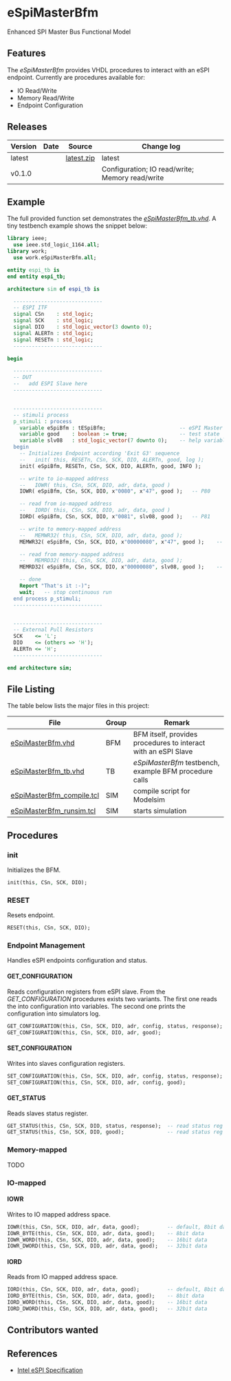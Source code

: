 # eSpiMasterBfm
Enhanced SPI Master Bus Functional Model


## Features

The _eSpiMasterBfm_ provides VHDL procedures to interact with an eSPI endpoint.
Currently are procedures available for:
 * IO Read/Write
 * Memory Read/Write
 * Endpoint Configuration


## Releases

| Version | Date       | Source                                                                                            | Change log                                      |
| ------- | ---------- | ------------------------------------------------------------------------------------------------- | ----------------------------------------------- |
| latest  |            | <a id="raw-url" href="https://github.com/akaeba/eSpiMasterBfm/archive/master.zip ">latest.zip</a> | latest                                          |
| v0.1.0  |            |                                                                                                   | Configuration; IO read/write; Memory read/write |


## Example

The full provided function set demonstrates the _[eSpiMasterBfm_tb.vhd](https://github.com/akaeba/eSpiMasterBfm/blob/master/tb/eSpiMasterBfm_tb.vhd)_.
A tiny testbench example shows the snippet below:

```vhdl
library ieee;
  use ieee.std_logic_1164.all;
library work;
  use work.eSpiMasterBfm.all;

entity espi_tb is
end entity espi_tb;

architecture sim of espi_tb is

  -----------------------------
  -- ESPI ITF
  signal CSn    : std_logic;
  signal SCK    : std_logic;
  signal DIO    : std_logic_vector(3 downto 0);
  signal ALERTn : std_logic;
  signal RESETn : std_logic;
  -----------------------------

begin

  -----------------------------
  -- DUT
  --   add ESPI Slave here
  -----------------------------


  -----------------------------
  -- stimuli process
  p_stimuli : process
    variable eSpiBfm : tESpiBfm;                        -- eSPI Master bfm Handle
    variable good    : boolean := true;                 -- test state
    variable slv08   : std_logic_vector(7 downto 0);    -- help variable
  begin
    -- Initializes Endpoint according 'Exit G3' sequence
    --   init( this, RESETn, CSn, SCK, DIO, ALERTn, good, log );
    init( eSpiBfm, RESETn, CSn, SCK, DIO, ALERTn, good, INFO );

    -- write to io-mapped address
    --   IOWR( this, CSn, SCK, DIO, adr, data, good )
    IOWR( eSpiBfm, CSn, SCK, DIO, x"0080", x"47", good );   -- P80

    -- read from io-mapped address
    --   IORD( this, CSn, SCK, DIO, adr, data, good )
    IORD( eSpiBfm, CSn, SCK, DIO, x"0081", slv08, good );   -- P81

    -- write to memory-mapped address
    --   MEMWR32( this, CSn, SCK, DIO, adr, data, good );
    MEMWR32( eSpiBfm, CSn, SCK, DIO, x"00000080", x"47", good );    -- byte write

    -- read from memory-mapped address
    --   MEMRD32( this, CSn, SCK, DIO, adr, data, good );
    MEMRD32( eSpiBfm, CSn, SCK, DIO, x"00000080", slv08, good );    -- byte read

    -- done
    Report "That's it :-)";
    wait;   -- stop continuous run
  end process p_stimuli;
  -----------------------------


  -----------------------------
  -- External Pull Resistors
  SCK    <= 'L';
  DIO    <= (others => 'H');
  ALERTn <= 'H';
  -----------------------------

end architecture sim;
```


## File Listing

The table below lists the major files in this project:

| File                                                                                                                             | Group | Remark                                                         |
| -------------------------------------------------------------------------------------------------------------------------------- | ----- | -------------------------------------------------------------- |
| [eSpiMasterBfm.vhd](https://github.com/akaeba/eSpiMasterBfm/blob/master/bfm/eSpiMasterBfm.vhd)                                   | BFM   | BFM itself, provides procedures to interact with an eSPI Slave |
| [eSpiMasterBfm_tb.vhd](https://github.com/akaeba/eSpiMasterBfm/blob/master/tb/eSpiMasterBfm_tb.vhd)                              | TB    | _eSpiMasterBfm_ testbench, example BFM procedure calls         |
| [eSpiMasterBfm_compile.tcl](https://github.com/akaeba/eSpiMasterBfm/blob/master/tcl/sim/eSpiMasterBfm/eSpiMasterBfm_compile.tcl) | SIM   | compile script for Modelsim                                    |
| [eSpiMasterBfm_runsim.tcl](https://github.com/akaeba/eSpiMasterBfm/blob/master/tcl/sim/eSpiMasterBfm/eSpiMasterBfm_runsim.tcl)   | SIM   | starts simulation                                              |


## Procedures

### init

Initializes the BFM.
```vhdl
init(this, CSn, SCK, DIO);
```


### RESET

Resets endpoint.
```vhdl
RESET(this, CSn, SCK, DIO);
```



### Endpoint Management

Handles eSPI endpoints configuration and status.


#### GET_CONFIGURATION

Reads configuration registers from eSPI slave. From the _GET_CONFIGURATION_ procedures exists two variants.
The first one reads the into configuration into variables. The second one prints the configuration into
simulators log.

```vhdl
GET_CONFIGURATION(this, CSn, SCK, DIO, adr, config, status, response);  -- read into variables
GET_CONFIGURATION(this, CSn, SCK, DIO, adr, good);                      -- print to console
```


#### SET_CONFIGURATION

Writes into slaves configuration registers.

```vhdl
SET_CONFIGURATION(this, CSn, SCK, DIO, adr, config, status, response);  -- propagates slaves status regs back
SET_CONFIGURATION(this, CSn, SCK, DIO, adr, config, good);              -- evaluated for success via good
```


#### GET_STATUS

Reads slaves status register.

```vhdl
GET_STATUS(this, CSn, SCK, DIO, status, response);  -- read status reg into variable
GET_STATUS(this, CSn, SCK, DIO, good);              -- read status reg and print interpretation to console
```



### Memory-mapped

TODO



### IO-mapped

#### IOWR

Writes to IO mapped address space.

```vhdl
IOWR(this, CSn, SCK, DIO, adr, data, good);         -- default, 8bit data
IOWR_BYTE(this, CSn, SCK, DIO, adr, data, good);    -- 8bit data
IOWR_WORD(this, CSn, SCK, DIO, adr, data, good);    -- 16bit data
IOWR_DWORD(this, CSn, SCK, DIO, adr, data, good);   -- 32bit data
```


#### IORD

Reads from IO mapped address space.

```vhdl
IORD(this, CSn, SCK, DIO, adr, data, good);         -- default, 8bit data
IORD_BYTE(this, CSn, SCK, DIO, adr, data, good);    -- 8bit data
IORD_WORD(this, CSn, SCK, DIO, adr, data, good);    -- 16bit data
IORD_DWORD(this, CSn, SCK, DIO, adr, data, good);   -- 32bit data
```


## Contributors wanted



## References

 * [Intel eSPI Specification](https://www.intel.com/content/dam/support/us/en/documents/software/chipset-software/327432-004_espi_base_specification_rev1.0_cb.pdf)
